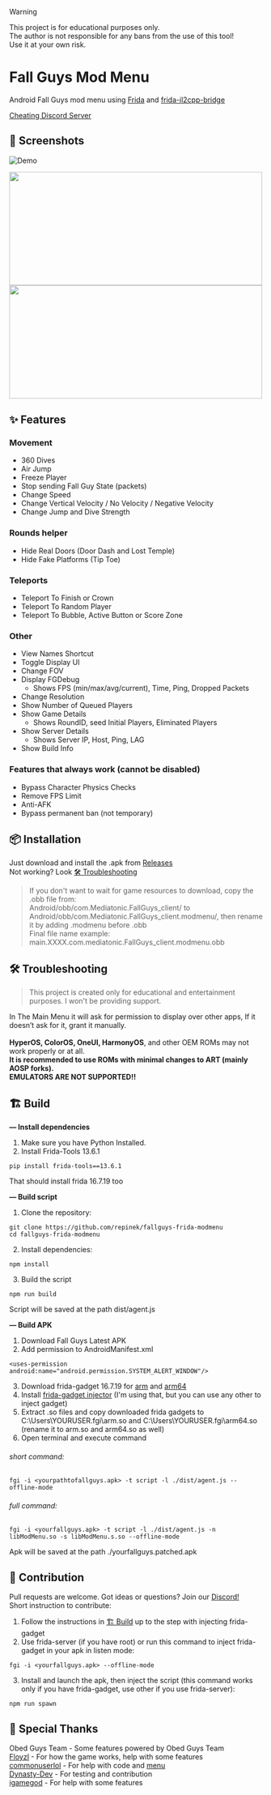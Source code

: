 > [!WARNING]  
> This project is for educational purposes only.  
> The author is not responsible for any bans from the use of this tool!  
> Use it at your own risk.

# Fall Guys Mod Menu
Android Fall Guys mod menu using [Frida](https://frida.re/) and [frida-il2cpp-bridge](https://github.com/vfsfitvnm/frida-il2cpp-bridge) <br>

[Cheating Discord Server](https://discord.gg/cNFJ73P6p3) 

## 📸 Screenshots
![Demo](https://github.com/user-attachments/assets/57b9a4cd-3a62-47b7-8a3e-17dc801ea0b3)

<img src="https://github.com/user-attachments/assets/59ddff53-6dc1-49cc-8396-4243bb3c096a" width="500" height="224"/>
<img src="https://github.com/user-attachments/assets/f2164534-1700-4ba6-b681-576dca29583d" width="500" height="224"/>

## ✨ Features

### Movement
- 360 Dives
- Air Jump
- Freeze Player
- Stop sending Fall Guy State (packets)
- Change Speed
- Change Vertical Velocity / No Velocity / Negative Velocity
- Change Jump and Dive Strength

### Rounds helper
- Hide Real Doors (Door Dash and Lost Temple)
- Hide Fake Platforms (Tip Toe)

### Teleports
- Teleport To Finish or Crown
- Teleport To Random Player
- Teleport To Bubble, Active Button or Score Zone

### Other
- View Names Shortcut
- Toggle Display UI
- Change FOV
- Display FGDebug
  - Shows FPS (min/max/avg/current), Time, Ping, Dropped Packets
- Change Resolution
- Show Number of Queued Players
- Show Game Details
  - Shows RoundID, seed Initial Players, Eliminated Players
- Show Server Details
  - Shows Server IP, Host, Ping, LAG
- Show Build Info

### Features that always work (cannot be disabled)
- Bypass Character Physics Checks
- Remove FPS Limit
- Anti-AFK
- Bypass permanent ban (not temporary)
  
## 📦 Installation
Just download and install the .apk from [Releases](https://github.com/repinek/fallguys-frida-modmenu/releases/latest) <br>
Not working? Look [🛠️ Troubleshooting](#%EF%B8%8F-troubleshooting)

> If you don't want to wait for game resources to download, copy the .obb file from: <br>
> Android/obb/com.Mediatonic.FallGuys_client/ to <br>
> Android/obb/com.Mediatonic.FallGuys_client.modmenu/, then rename it by adding .modmenu before .obb <br>
> Final file name example: main.XXXX.com.mediatonic.FallGuys_client.modmenu.obb <br>

## 🛠️ Troubleshooting
> This project is created only for educational and entertainment purposes. I won't be providing support.

In The Main Menu it will ask for permission to display over other apps, If it doesn’t ask for it, grant it manually. <br><br>
**HyperOS, ColorOS, OneUI, HarmonyOS**, and other OEM ROMs may not work properly or at all. <br>
**It is recommended to use ROMs with minimal changes to ART (mainly AOSP forks).** <br>
**EMULATORS ARE NOT SUPPORTED!!** <br>

## 🏗️ Build
**— Install dependencies**
1. Make sure you have Python Installed. 
2. Install Frida-Tools 13.6.1
```
pip install frida-tools==13.6.1
```
That should install frida 16.7.19 too <br>

**— Build script**
1. Clone the repository:
```
git clone https://github.com/repinek/fallguys-frida-modmenu
cd fallguys-frida-modmenu
```
2. Install dependencies:
``` 
npm install 
```
3. Build the script
```
npm run build
```
Script will be saved at the path dist/agent.js <br>

**— Build APK**
1. Download Fall Guys Latest APK
2. Add permission to AndroidManifest.xml
```
<uses-permission android:name="android.permission.SYSTEM_ALERT_WINDOW"/>
```
3. Download frida-gadget 16.7.19 for [arm](https://github.com/frida/frida/releases/download/16.7.19/frida-gadget-16.7.19-android-arm.so.xz) and [arm64](https://github.com/frida/frida/releases/download/16.7.19/frida-gadget-16.7.19-android-arm64.so.xz)
4. Install [frida-gadget injector](https://github.com/commonuserlol/fgi) (I'm using that, but you can use any other to inject gadget)
5. Extract .so files and copy downloaded frida gadgets to C:\Users\YOURUSER\.fgi\arm.so and C:\Users\YOURUSER\.fgi\arm64.so (rename it to arm.so and arm64.so as well)
6. Open terminal and execute command 
###### short command:
```
fgi -i <yourpathtofallguys.apk> -t script -l ./dist/agent.js --offline-mode
```
###### full command:
```
fgi -i <yourfallguys.apk> -t script -l ./dist/agent.js -n libModMenu.so -s libModMenu.s.so --offline-mode
```
Apk will be saved at the path ./yourfallguys.patched.apk 

## 🤝 Contribution
Pull requests are welcome. Got ideas or questions? Join our [Discord!](https://discord.gg/cNFJ73P6p3) <br>
Short instruction to contribute: 
1. Follow the instructions in [🏗️ Build](#%EF%B8%8F-build) up to the step with injecting frida-gadget
2. Use frida-server (if you have root) or run this command to inject frida-gadget in your apk in listen mode:
```
fgi -i <yourfallguys.apk> --offline-mode
```
3. Install and launch the apk, then inject the script (this command works only if you have frida-gadget, use other if you use frida-server):
```
npm run spawn
```

## 🙏 Special Thanks
Obed Guys Team - Some features powered by Obed Guys Team <br>
[FloyzI](https://github.com/FloyzI) - For how the game works, help with some features<br>
[commonuserlol](https://github.com/commonuserlol) - For help with code and [menu](https://github.com/commonuserlol/frida-java-menu) <br>
[Dynasty-Dev](https://github.com/Dynasty-Dev) - For testing and contribution <br>
[igamegod](https://github.com/igamegod) - For help with some features
